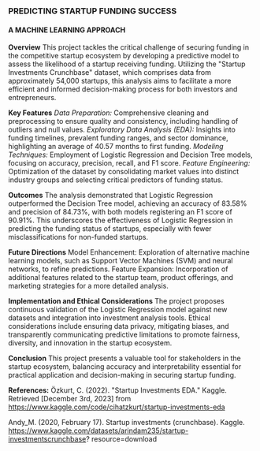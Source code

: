 ### PREDICTING STARTUP FUNDING SUCCESS
#### A MACHINE LEARNING APPROACH


**Overview**
This project tackles the critical challenge of securing funding in the competitive startup ecosystem by developing a predictive model to assess the likelihood of a startup receiving funding. Utilizing the "Startup Investments Crunchbase" dataset, which comprises data from approximately 54,000 startups, this analysis aims to facilitate a more efficient and informed decision-making process for both investors and entrepreneurs.

**Key Features**
_Data Preparation:_ Comprehensive cleaning and preprocessing to ensure quality and consistency, including handling of outliers and null values.
_Exploratory Data Analysis (EDA):_ Insights into funding timelines, prevalent funding ranges, and sector dominance, highlighting an average of 40.57 months to first funding.
_Modeling Techniques:_ Employment of Logistic Regression and Decision Tree models, focusing on accuracy, precision, recall, and F1 score.
_Feature Engineering:_ Optimization of the dataset by consolidating market values into distinct industry groups and selecting critical predictors of funding status.

**Outcomes**
The analysis demonstrated that Logistic Regression outperformed the Decision Tree model, achieving an accuracy of 83.58% and precision of 84.73%, with both models registering an F1 score of 90.91%. This underscores the effectiveness of Logistic Regression in predicting the funding status of startups, especially with fewer misclassifications for non-funded startups.

**Future Directions**
Model Enhancement: Exploration of alternative machine learning models, such as Support Vector Machines (SVM) and neural networks, to refine predictions.
Feature Expansion: Incorporation of additional features related to the startup team, product offerings, and marketing strategies for a more detailed analysis.

**Implementation and Ethical Considerations**
The project proposes continuous validation of the Logistic Regression model against new datasets and integration into investment analysis tools. Ethical considerations include ensuring data privacy, mitigating biases, and transparently communicating predictive limitations to promote fairness, diversity, and innovation in the startup ecosystem.

**Conclusion**
This project presents a valuable tool for stakeholders in the startup ecosystem, balancing accuracy and interpretability essential for practical application and decision-making in securing startup funding.

**References:**
Özkurt, C. (2022). "Startup Investments EDA." Kaggle. Retrieved [December 3rd, 2023]
from https://www.kaggle.com/code/cihatzkurt/startup-investments-eda

Andy_M. (2020, February 17). Startup investments (crunchbase). Kaggle.
https://www.kaggle.com/datasets/arindam235/startup-investmentscrunchbase?
resource=download

